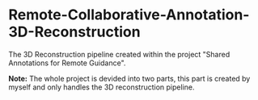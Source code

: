 # Remote-Collaborative-Annotation-3D-Reconstruction
The 3D Reconstruction pipeline created within the project "Shared Annotations for Remote Guidance".

**Note:** The whole project is devided into two parts, this part is created by myself and only handles the 3D reconstruction pipeline.
